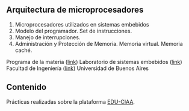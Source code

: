 ##  Arquitectura de microprocesadores

1. Microprocesadores utilizados en sistemas embebidos 
2. Modelo del programador. Set de instrucciones. 
3. Manejo de interrupciones. 
4. Administración y Protección de Memoria. Memoria virtual. Memoria caché.

Programa de la materia ([link](https://sites.google.com/site/arquitecturademicros/)) 
Laboratorio de sistemas embebidos ([link](http://laboratorios.fi.uba.ar/lse/))
Facultad de Ingeniería ([link](http://www.fi.uba.ar/)) Universidad de Buenos Aires

##  Contenido

Prácticas realizadas sobre la plataforma  [EDU-CIAA](http://www.proyecto-ciaa.com.ar/devwiki/doku.php?id=desarrollo:edu-ciaa:edu-ciaa-nxp). 
